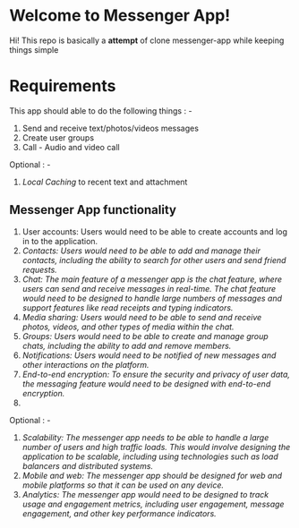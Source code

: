 # Welcome to Messenger App!

Hi! This repo is basically a **attempt** of clone messenger-app while keeping things simple


# Requirements

This app should able to do the following things : -
1. Send and receive text/photos/videos messages
2.  Create user groups
3.  Call - Audio and video call

Optional : - 
1. *Local Caching* to recent text and attachment

## **Messenger App functionality**

1.  User accounts: Users would need to be able to create accounts and log in to the application. 
2.  _Contacts: Users would need to be able to add and manage their contacts, including the ability to search for other users and send friend requests._
3.  _Chat: The main feature of a messenger app is the chat feature, where users can send and receive messages in real-time. The chat feature would need to be designed to handle large numbers of messages and support features like read receipts and typing indicators._
4.  _Media sharing: Users would need to be able to send and receive photos, videos, and other types of media within the chat._
5.  _Groups: Users would need to be able to create and manage group chats, including the ability to add and remove members._
6.  _Notifications: Users would need to be notified of new messages and other interactions on the platform._
7.  _End-to-end encryption: To ensure the security and privacy of user data, the messaging feature would need to be designed with end-to-end encryption._
8. 
Optional : -
1.  _Scalability: The messenger app needs to be able to handle a large number of users and high traffic loads. This would involve designing the application to be scalable, including using technologies such as load balancers and distributed systems._
2.  _Mobile and web: The messenger app should be designed for web and mobile platforms so that it can be used on any device._
3.  _Analytics: The messenger app would need to be designed to track usage and engagement metrics, including user engagement, message engagement, and other key performance indicators._
